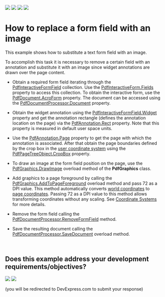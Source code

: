 <!-- default badges list -->
![](https://img.shields.io/endpoint?url=https://codecentral.devexpress.com/api/v1/VersionRange/146724242/18.1.3%2B)
[![](https://img.shields.io/badge/Open_in_DevExpress_Support_Center-FF7200?style=flat-square&logo=DevExpress&logoColor=white)](https://supportcenter.devexpress.com/ticket/details/T830535)
[![](https://img.shields.io/badge/📖_How_to_use_DevExpress_Examples-e9f6fc?style=flat-square)](https://docs.devexpress.com/GeneralInformation/403183)
[![](https://img.shields.io/badge/💬_Leave_Feedback-feecdd?style=flat-square)](#does-this-example-address-your-development-requirementsobjectives)
<!-- default badges end -->
# How to replace a form field with an image

This example shows how to substitute a text form field with an image.

To accomplish this task it is necessary to remove a certain field with an annotation and substitute it with an image since widget annotations are drawn over the page content.

-	Obtain a required form field iterating through the <a href="https://documentation.devexpress.com/CoreLibraries/DevExpress.Pdf.PdfInteractiveFormField.class">PdfInteractiveFormField</a> collection. Use the <a href="https://documentation.devexpress.com/CoreLibraries/DevExpress.Pdf.PdfInteractiveForm.Fields.property">PdfInteractiveForm.Fields</a>  property to access this collection. To obtain the interactive form, use the <a href="https://documentation.devexpress.com/CoreLibraries/DevExpress.Pdf.PdfDocument.AcroForm.property">PdfDocument.AcroForm</a> property. The document can be accessed using the <a href="https://documentation.devexpress.com/OfficeFileAPI/DevExpress.Pdf.PdfDocumentProcessor.Document.property">PdfDocumentProcessor.Document</a> property.

-	Obtain the widget annotation using the <a href="https://documentation.devexpress.com/CoreLibraries/DevExpress.Pdf.PdfInteractiveFormField.Widget.property">PdfInteractiveFormField.Widget</a> property and get the annotation rectangle (defines the annotation location on the page) via the <a href="https://documentation.devexpress.com/CoreLibraries/DevExpress.Pdf.PdfAnnotation.Rect.property">PdfAnnotation.Rect</a> property. Note that this property is measured in default user space units. 

-	Use the <a href="https://documentation.devexpress.com/CoreLibraries/DevExpress.Pdf.PdfAnnotation.Page.property">PdfAnnotation.Page</a>  property to get the page with which the annotation is associated. After that obtain the page boundaries defined by the crop box in the <a href="https://documentation.devexpress.com/OfficeFileAPI/120032/PDF-Document-API/Coordinate-Systems#User">user coordinate system</a> using the <a href="https://documentation.devexpress.com/CoreLibraries/DevExpress.Pdf.PdfPageTreeObject.CropBox.property">PdfPageTreeObject.CropBox</a> property. 
-	To draw an image at the form field position on the page, use the <a href="https://documentation.devexpress.com/CoreLibraries/DevExpress.Pdf.PdfGraphics.DrawImage.method(RvMF4Q)">PdfGraphics.DrawImage</a>  overload method of the **PdfGraphics** class.

-	Add graphics to a page foreground by calling the <a href="https://documentation.devexpress.com/CoreLibraries/DevExpress.Pdf.PdfGraphics.AddToPageForeground.overloads">PdfGraphics.AddToPageForeground</a> overload method and pass 72 as a DPI value. This method automatically converts <a href="https://documentation.devexpress.com/OfficeFileAPI/120032/PDF-Document-API/Coordinate-Systems#World">world coordinates</a> to <a href="https://documentation.devexpress.com/OfficeFileAPI/120032/PDF-Document-API/Coordinate-Systems#Page">page coordinates</a>. Passing 72 as a DPI value to this method allows transforming coordinates without any scaling. See <a href="https://documentation.devexpress.com/OfficeFileAPI/120032/PDF-Document-API/Coordinate-Systems">Coordinate Systems</a> for more details. 
-	Remove the form field calling the <a href="https://documentation.devexpress.com/OfficeFileAPI/DevExpress.Pdf.PdfDocumentProcessor.RemoveFormField.method">PdfDocumentProcessor.RemoveFormField</a> method. 
-	Save the resulting document calling the <a href="https://documentation.devexpress.com/OfficeFileAPI/DevExpress.Pdf.PdfDocumentProcessor.SaveDocument.overloads">PdfDocumentProcessor.SaveDocument</a> overload method. 

<br/>


<!-- feedback -->
## Does this example address your development requirements/objectives?

[<img src="https://www.devexpress.com/support/examples/i/yes-button.svg"/>](https://www.devexpress.com/support/examples/survey.xml?utm_source=github&utm_campaign=pdf-document-api-replace-form-field-with-image&~~~was_helpful=yes) [<img src="https://www.devexpress.com/support/examples/i/no-button.svg"/>](https://www.devexpress.com/support/examples/survey.xml?utm_source=github&utm_campaign=pdf-document-api-replace-form-field-with-image&~~~was_helpful=no)

(you will be redirected to DevExpress.com to submit your response)
<!-- feedback end -->
